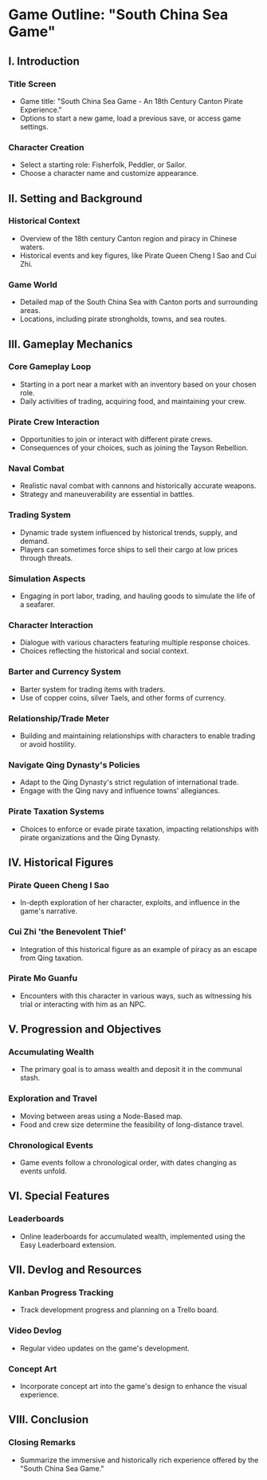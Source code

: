 # Game Outline: "South China Sea Game"

## I. Introduction

### Title Screen
- Game title: "South China Sea Game - An 18th Century Canton Pirate Experience."
- Options to start a new game, load a previous save, or access game settings.

### Character Creation
- Select a starting role: Fisherfolk, Peddler, or Sailor.
- Choose a character name and customize appearance.

## II. Setting and Background

### Historical Context
- Overview of the 18th century Canton region and piracy in Chinese waters.
- Historical events and key figures, like Pirate Queen Cheng I Sao and Cui Zhi.

### Game World
- Detailed map of the South China Sea with Canton ports and surrounding areas.
- Locations, including pirate strongholds, towns, and sea routes.

## III. Gameplay Mechanics

### Core Gameplay Loop
- Starting in a port near a market with an inventory based on your chosen role.
- Daily activities of trading, acquiring food, and maintaining your crew.

### Pirate Crew Interaction
- Opportunities to join or interact with different pirate crews.
- Consequences of your choices, such as joining the Tayson Rebellion.

### Naval Combat
- Realistic naval combat with cannons and historically accurate weapons.
- Strategy and maneuverability are essential in battles.

### Trading System
- Dynamic trade system influenced by historical trends, supply, and demand.
- Players can sometimes force ships to sell their cargo at low prices through threats.

### Simulation Aspects
- Engaging in port labor, trading, and hauling goods to simulate the life of a seafarer.

### Character Interaction
- Dialogue with various characters featuring multiple response choices.
- Choices reflecting the historical and social context.

### Barter and Currency System
- Barter system for trading items with traders.
- Use of copper coins, silver Taels, and other forms of currency.

### Relationship/Trade Meter
- Building and maintaining relationships with characters to enable trading or avoid hostility.

### Navigate Qing Dynasty's Policies
- Adapt to the Qing Dynasty's strict regulation of international trade.
- Engage with the Qing navy and influence towns' allegiances.

### Pirate Taxation Systems
- Choices to enforce or evade pirate taxation, impacting relationships with pirate organizations and the Qing Dynasty.

## IV. Historical Figures

### Pirate Queen Cheng I Sao
- In-depth exploration of her character, exploits, and influence in the game's narrative.

### Cui Zhi 'the Benevolent Thief'
- Integration of this historical figure as an example of piracy as an escape from Qing taxation.

### Pirate Mo Guanfu
- Encounters with this character in various ways, such as witnessing his trial or interacting with him as an NPC.

## V. Progression and Objectives

### Accumulating Wealth
- The primary goal is to amass wealth and deposit it in the communal stash.

### Exploration and Travel
- Moving between areas using a Node-Based map.
- Food and crew size determine the feasibility of long-distance travel.

### Chronological Events
- Game events follow a chronological order, with dates changing as events unfold.

## VI. Special Features

### Leaderboards
- Online leaderboards for accumulated wealth, implemented using the Easy Leaderboard extension.

## VII. Devlog and Resources

### Kanban Progress Tracking
- Track development progress and planning on a Trello board.

### Video Devlog
- Regular video updates on the game's development.

### Concept Art
- Incorporate concept art into the game's design to enhance the visual experience.

## VIII. Conclusion

### Closing Remarks
- Summarize the immersive and historically rich experience offered by the "South China Sea Game."
